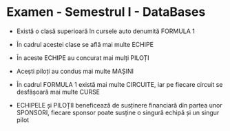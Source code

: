 # Examen - Semestrul I - DataBases

- Există o clasă superioară în cursele auto denumită FORMULA 1

- În cadrul acestei clase se află mai multe ECHIPE

- În aceste ECHIPE au concurat mai mulți PILOȚI

- Acești piloți au condus mai multe MAȘINI

- În cadrul FORMULA 1 există mai multe CIRCUITE, iar pe fiecare circuit se desfășoară mai multe CURSE

- ECHIPELE și PILOȚII beneficează de susținere financiară din partea unor SPONSORI,
fiecare sponsor poate susține o singură echipă și un singur pilot
 
